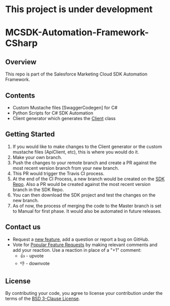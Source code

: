 # This project is under development

# MCSDK-Automation-Framework-CSharp

## Overview
This repo is part of the Salesforce Marketing Cloud SDK Automation Framework.

## Contents
- Custom Mustache files [SwaggerCodegen] for C#
- Python Scripts for C# SDK Automation
- Client generator which generates the [Client](https://github.com/salesforce-marketingcloud/mcsdk-automation-csharp/blob/master/src/Salesforce.MarketingCloud/Api/Client.cs) class

## Getting Started

1. If you would like to make changes to the Client generator or the custom mustache files (ApiClient, etc), this is where you would do it. 
2. Make your own branch.
3. Push the changes to your remote branch and create a PR against the most recent version branch from your new branch.
4. This PR would trigger the Travis CI process. 
5. At the end of the CI Process, a new branch would be created on the [SDK Repo](https://github.com/salesforce-marketingcloud/mcsdk-automation-csharp). Also a PR would be created against the most recent version branch in the SDK Repo. 
6. You can then download the SDK project and test the changes on the new branch. 
7. As of now, the process of merging the code to the Master branch is set to Manual for first phase. It would also be automated in future releases. 

## Contact us

- Request a [new feature](https://github.com/salesforce-marketingcloud/mcsdk-automation-framework-csharp/issues?q=is%3Aissue+is%3Aopen+sort%3Aupdated-desc), add a question or report a bug on GitHub.
- Vote for [Popular Feature Requests](https://github.com/salesforce-marketingcloud/mcsdk-automation-framework-csharp/issues?q=is%3Aissue+is%3Aopen+sort%3Aupdated-desc) by making relevant comments and add your reaction. Use a reaction in place of a "+1" comment:
    - 👍 - upvote
    - 👎 - downvote

## License
By contributing your code, you agree to license your contribution under the terms of the [BSD 3-Clause License](https://github.com/salesforce-marketingcloud/mcsdk-automation-framework-csharp/blob/documentation/License.md).


